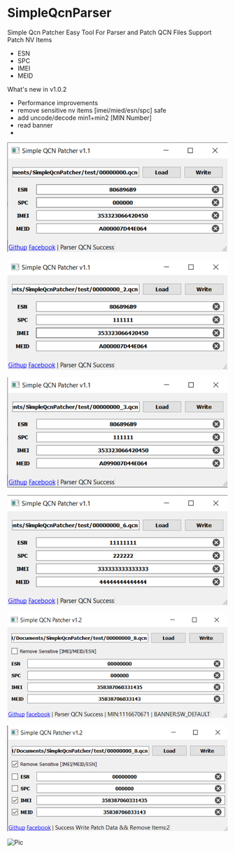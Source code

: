 # SimpleQcnParser
Simple Qcn Patcher Easy Tool For Parser and Patch QCN Files Support Patch NV Items
-  ESN
-  SPC
-  IMEI
-  MEID

What's new in v1.0.2
- Performance improvements
- remove sensitive nv items [imei/mied/esn/spc] safe
- add uncode/decode min1+min2 [MIN Number]
- read banner
- 
![Pic](https://github.com/Muhmmad-Almuhmmah/SimpleQcnParser/raw/main/pngs/1.png)

![Pic](https://github.com/Muhmmad-Almuhmmah/SimpleQcnParser/raw/main/pngs/2.png)

![Pic](https://github.com/Muhmmad-Almuhmmah/SimpleQcnParser/raw/main/pngs/3.png)

![Pic](https://github.com/Muhmmad-Almuhmmah/SimpleQcnParser/raw/main/pngs/4.png)

![Pic](https://github.com/Muhmmad-Almuhmmah/SimpleQcnParser/raw/main/pngs/6.png)

![Pic](https://github.com/Muhmmad-Almuhmmah/SimpleQcnParser/raw/main/pngs/7.png)

![Pic](https://github.com/Muhmmad-Almuhmmah/SimpleQcnParser/raw/main/pngs/8.png)
